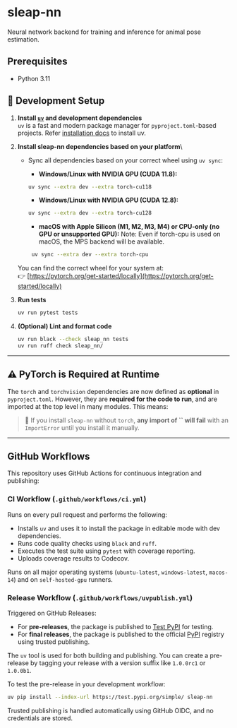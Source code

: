 # sleap-nn
Neural network backend for training and inference for animal pose estimation.

## Prerequisites

- Python 3.11

## 🚀 Development Setup

1. **Install [`uv`](https://github.com/astral-sh/uv) and development dependencies**  
   `uv` is a fast and modern package manager for `pyproject.toml`-based projects. Refer [installation docs](https://docs.astral.sh/uv/getting-started/installation/) to install uv.

2. **Install sleap-nn dependencies based on your platform**\

   - Sync all dependencies based on your correct wheel using `uv sync`:
     - **Windows/Linux with NVIDIA GPU (CUDA 11.8):**

      ```bash
      uv sync --extra dev --extra torch-cu118
      ```

      - **Windows/Linux with NVIDIA GPU (CUDA 12.8):**

      ```bash
      uv sync --extra dev --extra torch-cu128
      ```
     
     - **macOS with Apple Silicon (M1, M2, M3, M4) or CPU-only (no GPU or unsupported GPU):** 
     Note: Even if torch-cpu is used on macOS, the MPS backend will be available.
     ```bash
      uv sync --extra dev --extra torch-cpu
      ```

   You can find the correct wheel for your system at:\
   👉 [https://pytorch.org/get-started/locally](https://pytorch.org/get-started/locally)

3. **Run tests**  
   ```bash
   uv run pytest tests
   ```

4. **(Optional) Lint and format code**
   ```bash
   uv run black --check sleap_nn tests
   uv run ruff check sleap_nn/
   ```

---

## ⚠️ PyTorch is Required at Runtime

The `torch` and `torchvision` dependencies are now defined as **optional** in `pyproject.toml`. However, they are **required for the code to run**, and are imported at the top level in many modules. This means:

> 🛑 If you install `sleap-nn` without `torch`, **any import of **``** will fail** with an `ImportError` until you install it manually.

---

## GitHub Workflows

This repository uses GitHub Actions for continuous integration and publishing:

### CI Workflow (`.github/workflows/ci.yml`)
Runs on every pull request and performs the following:
- Installs `uv` and uses it to install the package in editable mode with dev dependencies.
- Runs code quality checks using `black` and `ruff`.
- Executes the test suite using `pytest` with coverage reporting.
- Uploads coverage results to Codecov.

Runs on all major operating systems (`ubuntu-latest`, `windows-latest`, `macos-14`) and on `self-hosted-gpu` runners.

### Release Workflow (`.github/workflows/uvpublish.yml`)
Triggered on GitHub Releases:

- For **pre-releases**, the package is published to [Test PyPI](https://test.pypi.org) for testing.
- For **final releases**, the package is published to the official [PyPI](https://pypi.org) registry using trusted publishing.

The `uv` tool is used for both building and publishing. You can create a pre-release by tagging your release with a version suffix like `1.0.0rc1` or `1.0.0b1`.

To test the pre-release in your development workflow:
```bash
uv pip install --index-url https://test.pypi.org/simple/ sleap-nn
```

Trusted publishing is handled automatically using GitHub OIDC, and no credentials are stored.